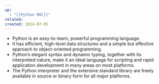 ```yaml
---
up:
  - "[[Python MOC]]"
related: 
created: 2024-07-05
---
```


- Python is an easy-to-learn, powerful programming language.
- It has efficient, high-level data structures and a simple but effective approach to object-oriented programming.
- Python’s elegant syntax and dynamic typing, together with its interpreted nature, make it an ideal language for scripting and rapid application development in many areas on most platforms.
- The Python interpreter and the extensive standard library are freely available in source or binary form for all major platforms.